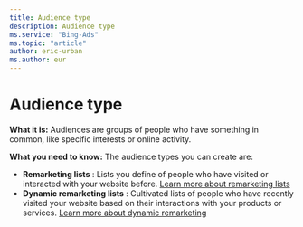 ```yaml
---
title: Audience type
description: Audience type
ms.service: "Bing-Ads"
ms.topic: "article"
author: eric-urban
ms.author: eur
---
```


# Audience type

**What it is:**     Audiences are groups of people who have something in common, like specific interests or online activity.

**What you need to know:**  The audience types you can create are:

- **Remarketing lists** : Lists you define of people who have visited or interacted with your website before. [Learn more about remarketing lists](../hlp_BA_CONC_Audiences_Remarketing.md)
- **Dynamic remarketing lists** : Cultivated lists of people who have recently visited your website based on their interactions with your products or services. [Learn more about dynamic remarketing](../hlp_BA_CONC_Audiences_ProductAudience.md)


